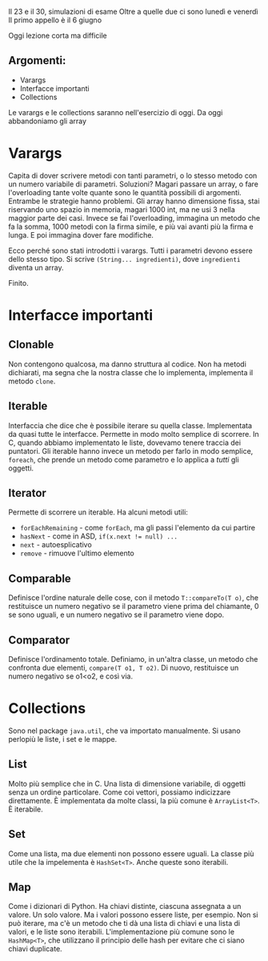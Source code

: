 Il 23 e il 30, simulazioni di esame
Oltre a quelle due ci sono lunedì e venerdì
Il primo appello è il 6 giugno

Oggi lezione corta ma difficile

## Argomenti:
* Varargs
* Interfacce importanti
* Collections

Le varargs e le collections saranno nell'esercizio di oggi. Da oggi abbandoniamo gli array

# Varargs

Capita di dover scrivere metodi con tanti parametri, o lo stesso metodo con un numero variabile di parametri. Soluzioni? Magari passare un array, o fare l'overloading tante volte quante sono le quantità possibili di argomenti. Entrambe le strategie hanno problemi. Gli array hanno dimensione fissa, stai riservando uno spazio in memoria, magari 1000 int, ma ne usi 3 nella maggior parte dei casi. Invece se fai l'overloading, immagina un metodo che fa la somma, 1000 metodi con la firma simile, e più vai avanti più la firma e lunga. E poi immagina dover fare modifiche.

Ecco perché sono stati introdotti i varargs. Tutti i parametri devono essere dello stesso tipo. Si scrive `(String... ingredienti)`, dove `ingredienti` diventa un array.

Finito.

# Interfacce importanti

## Clonable

Non contengono qualcosa, ma danno struttura al codice. Non ha metodi dichiarati, ma segna che la nostra classe che lo implementa, implementa il metodo `clone`.

## Iterable

Interfaccia che dice che è possibile iterare su quella classe. Implementata da quasi tutte le interfacce. Permette in modo molto semplice di scorrere. In C, quando abbiamo implementato le liste, dovevamo tenere traccia dei puntatori. Gli iterable hanno invece un metodo per farlo in modo semplice, `foreach`, che prende un metodo come parametro e lo applica a *tutti* gli oggetti.

## Iterator

Permette di scorrere un iterable. Ha alcuni metodi utili:

* `forEachRemaining` - come `forEach`, ma gli passi l'elemento da cui partire
* `hasNext` - come in ASD, `if(x.next != null) ...`
* `next` - autoesplicativo
* `remove` - rimuove l'ultimo elemento

## Comparable

Definisce l'ordine naturale delle cose, con il metodo `T::compareTo(T o)`, che restituisce un numero negativo se il parametro viene prima del chiamante, 0 se sono uguali, e un numero negativo se il parametro viene dopo.

## Comparator

Definisce l'ordinamento totale. Definiamo, in un'altra classe, un metodo che confronta due elementi, `compare(T o1, T o2)`. Di nuovo, restituisce un numero negativo se o1<o2, e così via.

# Collections

Sono nel package `java.util`, che va importato manualmente. Si usano perlopiù le liste, i set e le mappe.

## List<T>

Molto più semplice che in C. Una lista di dimensione variabile, di oggetti senza un ordine particolare. Come coi vettori, possiamo indicizzare direttamente. È implementata da molte classi, la più comune è `ArrayList<T>`. È iterabile.

## Set<T>

Come una lista, ma due elementi non possono essere uguali. La classe più utile che la impelementa è `HashSet<T>`. Anche queste sono iterabili.

## Map<T>

Come i dizionari di Python. Ha chiavi distinte, ciascuna assegnata a un valore. Un solo valore. Ma i valori possono essere liste, per esempio. Non si può iterare, ma c'è un metodo che ti dà una lista di chiavi e una lista di valori, e le liste sono iterabili. L'implementazione più comune sono le `HashMap<T>`, che utilizzano il principio delle hash per evitare che ci siano chiavi duplicate.